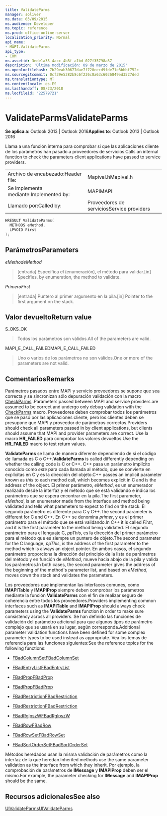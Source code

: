 ```yaml
---
title: ValidateParms
manager: soliver
ms.date: 03/09/2015
ms.audience: Developer
ms.topic: reference
ms.prod: office-online-server
localization_priority: Normal
api_name:
- MAPI.ValidateParms
api_type:
- COM
ms.assetid: 3ede1a35-4acc-4b8f-a1bd-027f35798a37
description: 'Última modificación: 09 de marzo de 2015'
ms.openlocfilehash: 7b29eab30677dae7f720cecd9fde71e8bbbf752c
ms.sourcegitcommit: 0cf39e5382b8c6f236c8a63c6036849ed3527ded
ms.translationtype: MT
ms.contentlocale: es-ES
ms.lasthandoff: 08/23/2018
ms.locfileid: "22579721"
---
```

# <a name="validateparms"></a><span data-ttu-id="ce6ff-103">ValidateParms</span><span class="sxs-lookup"><span data-stu-id="ce6ff-103">ValidateParms</span></span>

  
  
<span data-ttu-id="ce6ff-104">**Se aplica a**: Outlook 2013 | Outlook 2016</span><span class="sxs-lookup"><span data-stu-id="ce6ff-104">**Applies to**: Outlook 2013 | Outlook 2016</span></span> 
  
<span data-ttu-id="ce6ff-105">Llama a una función interna para comprobar si que las aplicaciones cliente de los parámetros han pasado a proveedores de servicios.</span><span class="sxs-lookup"><span data-stu-id="ce6ff-105">Calls an internal function to check the parameters client applications have passed to service providers.</span></span> 
  
|||
|:-----|:-----|
|<span data-ttu-id="ce6ff-106">Archivo de encabezado:</span><span class="sxs-lookup"><span data-stu-id="ce6ff-106">Header file:</span></span>  <br/> |<span data-ttu-id="ce6ff-107">Mapival.h</span><span class="sxs-lookup"><span data-stu-id="ce6ff-107">Mapival.h</span></span>  <br/> |
|<span data-ttu-id="ce6ff-108">Se implementa mediante:</span><span class="sxs-lookup"><span data-stu-id="ce6ff-108">Implemented by:</span></span>  <br/> |<span data-ttu-id="ce6ff-109">MAPI</span><span class="sxs-lookup"><span data-stu-id="ce6ff-109">MAPI</span></span>  <br/> |
|<span data-ttu-id="ce6ff-110">Llamado por:</span><span class="sxs-lookup"><span data-stu-id="ce6ff-110">Called by:</span></span>  <br/> |<span data-ttu-id="ce6ff-111">Proveedores de servicios</span><span class="sxs-lookup"><span data-stu-id="ce6ff-111">Service providers</span></span>  <br/> |
   
```cpp
HRESULT ValidateParms(
  METHODS eMethod,
  LPVOID First
);
```

## <a name="parameters"></a><span data-ttu-id="ce6ff-112">Parámetros</span><span class="sxs-lookup"><span data-stu-id="ce6ff-112">Parameters</span></span>

 <span data-ttu-id="ce6ff-113">_eMethod_</span><span class="sxs-lookup"><span data-stu-id="ce6ff-113">_eMethod_</span></span>
  
> <span data-ttu-id="ce6ff-114">[entrada] Especifica el (enumeración), el método para validar.</span><span class="sxs-lookup"><span data-stu-id="ce6ff-114">[in] Specifies, by enumeration, the method to validate.</span></span> 
    
 <span data-ttu-id="ce6ff-115">_Primero_</span><span class="sxs-lookup"><span data-stu-id="ce6ff-115">_First_</span></span>
  
> <span data-ttu-id="ce6ff-116">[entrada] Puntero al primer argumento en la pila.</span><span class="sxs-lookup"><span data-stu-id="ce6ff-116">[in] Pointer to the first argument on the stack.</span></span>
    
## <a name="return-value"></a><span data-ttu-id="ce6ff-117">Valor devuelto</span><span class="sxs-lookup"><span data-stu-id="ce6ff-117">Return value</span></span>

<span data-ttu-id="ce6ff-118">S_OK</span><span class="sxs-lookup"><span data-stu-id="ce6ff-118">S_OK</span></span> 
  
> <span data-ttu-id="ce6ff-119">Todos los parámetros son válidos.</span><span class="sxs-lookup"><span data-stu-id="ce6ff-119">All of the parameters are valid.</span></span> 
    
<span data-ttu-id="ce6ff-120">MAPI_E_CALL_FAILED</span><span class="sxs-lookup"><span data-stu-id="ce6ff-120">MAPI_E_CALL_FAILED</span></span> 
  
> <span data-ttu-id="ce6ff-121">Uno o varios de los parámetros no son válidos.</span><span class="sxs-lookup"><span data-stu-id="ce6ff-121">One or more of the parameters are not valid.</span></span>
    
## <a name="remarks"></a><span data-ttu-id="ce6ff-122">Comentarios</span><span class="sxs-lookup"><span data-stu-id="ce6ff-122">Remarks</span></span>

<span data-ttu-id="ce6ff-123">Parámetros pasados entre MAPI y servicio proveedores se supone que sea correcta y se sincronizan sólo depuración validación con la macro [CheckParms](checkparms.md) .</span><span class="sxs-lookup"><span data-stu-id="ce6ff-123">Parameters passed between MAPI and service providers are assumed to be correct and undergo only debug validation with the [CheckParms](checkparms.md) macro.</span></span> <span data-ttu-id="ce6ff-124">Proveedores deben comprobar todos los parámetros que se pasó por las aplicaciones cliente, pero los clientes deben se presupone que MAPI y proveedor de parámetros correctos.</span><span class="sxs-lookup"><span data-stu-id="ce6ff-124">Providers should check all parameters passed in by client applications, but clients should assume that MAPI and provider parameters are correct.</span></span> <span data-ttu-id="ce6ff-125">Use la macro **HR_FAILED** para comprobar los valores devueltos.</span><span class="sxs-lookup"><span data-stu-id="ce6ff-125">Use the **HR_FAILED** macro to test return values.</span></span> 
  
 <span data-ttu-id="ce6ff-126">**ValidateParms** se llama de manera diferente dependiendo de si el código de llamada es C o C++.</span><span class="sxs-lookup"><span data-stu-id="ce6ff-126">**ValidateParms** is called differently depending on whether the calling code is C or C++.</span></span> <span data-ttu-id="ce6ff-127">C++ pasa un parámetro implícito conocido como _este_ para cada llamada al método, que se convierte en explícitas en C y es la dirección del objeto.</span><span class="sxs-lookup"><span data-stu-id="ce6ff-127">C++ passes an implicit parameter known as  _this_ to each method call, which becomes explicit in C and is the address of the object.</span></span> <span data-ttu-id="ce6ff-128">El primer parámetro, _eMethod_, es un enumerador realizado desde la interfaz y el método que se está validando e indica los parámetros que se espera encontrar en la pila.</span><span class="sxs-lookup"><span data-stu-id="ce6ff-128">The first parameter,  _eMethod_, is an enumerator made from the interface and method being validated and tells what parameters to expect to find on the stack.</span></span> <span data-ttu-id="ce6ff-129">El segundo parámetro es diferente para C y C++.</span><span class="sxs-lookup"><span data-stu-id="ce6ff-129">The second parameter is different for C and C++.</span></span> <span data-ttu-id="ce6ff-130">En C++ se denomina _primer_, y es el primer parámetro para el método que se está validando.</span><span class="sxs-lookup"><span data-stu-id="ce6ff-130">In C++ it is called  _First_, and it is the first parameter to the method being validated.</span></span> <span data-ttu-id="ce6ff-131">El segundo parámetro para el lenguaje C, _ppThis_, es la dirección del primer parámetro para el método que es siempre un puntero de objeto.</span><span class="sxs-lookup"><span data-stu-id="ce6ff-131">The second parameter for the C language,  _ppThis_, is the address of the first parameter to the method which is always an object pointer.</span></span> <span data-ttu-id="ce6ff-132">En ambos casos, el segundo parámetro proporciona la dirección del principio de la lista de parámetros del método y en función de _eMethod_, mueve hacia abajo de la pila y valida los parámetros.</span><span class="sxs-lookup"><span data-stu-id="ce6ff-132">In both cases, the second parameter gives the address of the beginning of the method's parameter list, and based on  _eMethod_, moves down the stack and validates the parameters.</span></span> 
  
<span data-ttu-id="ce6ff-133">Los proveedores que implementan las interfaces comunes, como **IMAPITable** y **IMAPIProp** siempre deben comprobar los parámetros mediante la función **ValidateParms** con el fin de realizar seguro de coherencia entre todos los proveedores.</span><span class="sxs-lookup"><span data-stu-id="ce6ff-133">Providers implementing common interfaces such as **IMAPITable** and **IMAPIProp** should always check parameters using the **ValidateParms** function in order to make sure consistency across all providers.</span></span> <span data-ttu-id="ce6ff-134">Se han definido las funciones de validación del parámetro adicional para que algunos tipos de parámetro complejo que se usará en su lugar, según corresponda.</span><span class="sxs-lookup"><span data-stu-id="ce6ff-134">Additional parameter validation functions have been defined for some complex parameter types to be used instead as appropriate.</span></span> <span data-ttu-id="ce6ff-135">Vea los temas de referencia para las funciones siguientes:</span><span class="sxs-lookup"><span data-stu-id="ce6ff-135">See the reference topics for the following functions:</span></span> 
  
- [<span data-ttu-id="ce6ff-136">FBadColumnSet</span><span class="sxs-lookup"><span data-stu-id="ce6ff-136">FBadColumnSet</span></span>](fbadcolumnset.md)
    
- [<span data-ttu-id="ce6ff-137">FBadEntryList</span><span class="sxs-lookup"><span data-stu-id="ce6ff-137">FBadEntryList</span></span>](fbadentrylist.md)
    
- [<span data-ttu-id="ce6ff-138">FBadProp</span><span class="sxs-lookup"><span data-stu-id="ce6ff-138">FBadProp</span></span>](fbadprop.md)
    
- [<span data-ttu-id="ce6ff-139">FBadProp</span><span class="sxs-lookup"><span data-stu-id="ce6ff-139">FBadProp</span></span>](fbadprop.md)
    
- [<span data-ttu-id="ce6ff-140">FBadRestriction</span><span class="sxs-lookup"><span data-stu-id="ce6ff-140">FBadRestriction</span></span>](fbadrestriction.md)
    
- [<span data-ttu-id="ce6ff-141">FBadRestriction</span><span class="sxs-lookup"><span data-stu-id="ce6ff-141">FBadRestriction</span></span>](fbadrestriction.md)
    
- [<span data-ttu-id="ce6ff-142">FBadRglpszW</span><span class="sxs-lookup"><span data-stu-id="ce6ff-142">FBadRglpszW</span></span>](fbadrglpszw.md)
    
- [<span data-ttu-id="ce6ff-143">FBadRow</span><span class="sxs-lookup"><span data-stu-id="ce6ff-143">FBadRow</span></span>](fbadrow.md)
    
- [<span data-ttu-id="ce6ff-144">FBadRowSet</span><span class="sxs-lookup"><span data-stu-id="ce6ff-144">FBadRowSet</span></span>](fbadrowset.md)
    
- [<span data-ttu-id="ce6ff-145">FBadSortOrderSet</span><span class="sxs-lookup"><span data-stu-id="ce6ff-145">FBadSortOrderSet</span></span>](fbadsortorderset.md)
    
<span data-ttu-id="ce6ff-146">Métodos heredados usan la misma validación de parámetros como la interfaz de la que heredan.</span><span class="sxs-lookup"><span data-stu-id="ce6ff-146">Inherited methods use the same parameter validation as the interface from which they inherit.</span></span> <span data-ttu-id="ce6ff-147">Por ejemplo, la comprobación de parámetros de **IMessage** y **IMAPIProp** deben ser el mismo.</span><span class="sxs-lookup"><span data-stu-id="ce6ff-147">For example, the parameter checking for **IMessage** and **IMAPIProp** should be the same.</span></span> 
  
## <a name="see-also"></a><span data-ttu-id="ce6ff-148">Recursos adicionales</span><span class="sxs-lookup"><span data-stu-id="ce6ff-148">See also</span></span>



[<span data-ttu-id="ce6ff-149">UlValidateParms</span><span class="sxs-lookup"><span data-stu-id="ce6ff-149">UlValidateParms</span></span>](ulvalidateparms.md)

